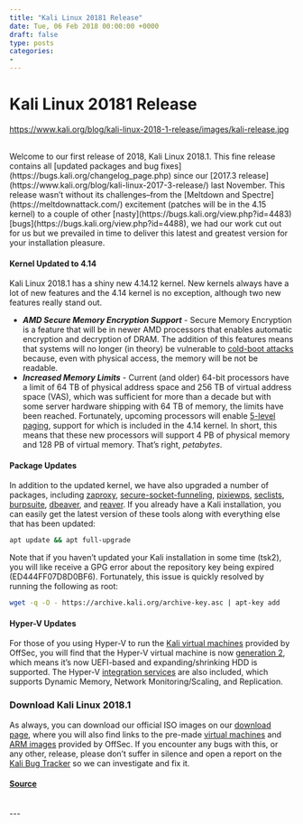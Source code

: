 ```yaml
---
title: "Kali Linux 20181 Release"
date: Tue, 06 Feb 2018 00:00:00 +0000
draft: false
type: posts
categories: 
- 
---
```

# Kali Linux 20181 Release
https://www.kali.org/blog/kali-linux-2018-1-release/images/kali-release.jpg
<br/>

<br/>
Welcome to our first release of 2018, Kali Linux 2018.1. This fine release contains all [updated packages and bug fixes](https://bugs.kali.org/changelog_page.php) since our [2017.3 release](https://www.kali.org/blog/kali-linux-2017-3-release/) last November. This release wasn’t without its challenges–from the [Meltdown and Spectre](https://meltdownattack.com/) excitement (patches will be in the 4.15 kernel) to a couple of other [nasty](https://bugs.kali.org/view.php?id=4483) [bugs](https://bugs.kali.org/view.php?id=4488), we had our work cut out for us but we prevailed in time to deliver this latest and greatest version for your installation pleasure.

#### Kernel Updated to 4.14

Kali Linux 2018.1 has a shiny new 4.14.12 kernel. New kernels always have a lot of new features and the 4.14 kernel is no exception, although two new features really stand out.

-   **_AMD Secure Memory Encryption Support_** - Secure Memory Encryption is a feature that will be in newer AMD processors that enables automatic encryption and decryption of DRAM. The addition of this features means that systems will no longer (in theory) be vulnerable to [cold-boot attacks](https://en.wikipedia.org/wiki/Cold_boot_attack) because, even with physical access, the memory will be not be readable.
-   **_Increased Memory Limits_** - Current (and older) 64-bit processors have a limit of 64 TB of physical address space and 256 TB of virtual address space (VAS), which was sufficient for more than a decade but with some server hardware shipping with 64 TB of memory, the limits have been reached. Fortunately, upcoming processors will enable [5-level paging](https://lwn.net/Articles/717293/), support for which is included in the 4.14 kernel. In short, this means that these new processors will support 4 PB of physical memory and 128 PB of virtual memory. That’s right, _petabytes_.

#### Package Updates

In addition to the updated kernel, we have also upgraded a number of packages, including [zaproxy](https://www.kali.org/tools/zaproxy/), [secure-socket-funneling](https://github.com/securesocketfunneling/ssf), [pixiewps](https://www.kali.org/tools/pixiewps/), [seclists](https://www.kali.org/tools/seclists/), [burpsuite](https://www.kali.org/tools/burpsuite/), [dbeaver](https://dbeaver.io/), and [reaver](https://www.kali.org/tools/reaver/). If you already have a Kali installation, you can easily get the latest version of these tools along with everything else that has been updated:

```sh
apt update && apt full-upgrade
```

Note that if you haven’t updated your Kali installation in some time (tsk2), you will like receive a GPG error about the repository key being expired (ED444FF07D8D0BF6). Fortunately, this issue is quickly resolved by running the following as root:

```sh
wget -q -O - https://archive.kali.org/archive-key.asc | apt-key add
```

#### Hyper-V Updates

For those of you using Hyper-V to run the [Kali virtual machines](https://www.kali.org/get-kali/#kali-vm) provided by OffSec, you will find that the Hyper-V virtual machine is now [generation 2](https://docs.microsoft.com/en-us/previous-versions/windows/it-pro/windows-server-2012-R2-and-2012/dn282285\(v=ws.11\)), which means it’s now UEFI-based and expanding/shrinking HDD is supported. The Hyper-V [integration services](https://docs.microsoft.com/en-us/windows-server/virtualization/hyper-v/supported-debian-virtual-machines-on-hyper-v) are also included, which supports Dynamic Memory, Network Monitoring/Scaling, and Replication.

### Download Kali Linux 2018.1

As always, you can download our official ISO images on our [download page](https://www.kali.org/get-kali/), where you will also find links to the pre-made [virtual machines](https://www.kali.org/get-kali/#kali-vm) and [ARM images](https://www.kali.org/get-kali/#kali-arm) provided by OffSec. If you encounter any bugs with this, or any other, release, please don’t suffer in silence and open a report on the [Kali Bug Tracker](https://bugs.kali.org/main_page.php) so we can investigate and fix it.

#### [Source](https://www.kali.org/blog/kali-linux-2018-1-release/)

<br/>
---
